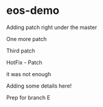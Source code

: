 # eos-demo

Adding patch right under the master

One more patch

Third patch

HotFix - Patch

it was not enough

Adding some details here!

Prep for branch E
